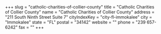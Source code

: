 +++
slug = "catholic-charities-of-collier-county"
title = "Catholic Charities of Collier County"
name = "Catholic Charities of Collier County"
address = "211 South Ninth Street Suite 7"
cityIndexKey = "city-fl-immokalee"
city = "Immokalee"
state = "FL"
postal = "34142"
website = ""
phone = "239 657-6242"
fax = ""
+++
